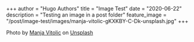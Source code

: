 +++
author = "Hugo Authors"
title = "Image Test"
date = "2020-06-22"
description = "Testing an image in a post folder"
feature_image = "/post/image-test/images/manja-vitolic-gKXKBY-C-Dk-unsplash.jpg"
+++

Photo by [Manja Vitolic](https://unsplash.com/@madhatterzone?utm_source=unsplash&amp;utm_medium=referral&amp;utm_content=creditCopyText) on [Unsplash](https://unsplash.com/s/photos/cat?utm_source=unsplash&amp;utm_medium=referral&amp;utm_content=creditCopyText)
